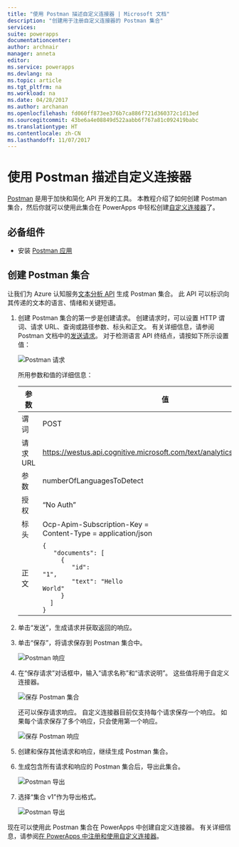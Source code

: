 ```yaml
---
title: "使用 Postman 描述自定义连接器 | Microsoft 文档"
description: "创建用于注册自定义连接器的 Postman 集合"
services: 
suite: powerapps
documentationcenter: 
author: archnair
manager: anneta
editor: 
ms.service: powerapps
ms.devlang: na
ms.topic: article
ms.tgt_pltfrm: na
ms.workload: na
ms.date: 04/28/2017
ms.author: archanan
ms.openlocfilehash: fd060ff873ee376b7ca886f721d360372c1d13ed
ms.sourcegitcommit: 43be6a4e08849d522aabb6f767a81c092419babc
ms.translationtype: HT
ms.contentlocale: zh-CN
ms.lasthandoff: 11/07/2017
---
```

# <a name="describe-a-custom-connector-with-postman"></a>使用 Postman 描述自定义连接器
[Postman](https://www.getpostman.com/) 是用于加快和简化 API 开发的工具。 本教程介绍了如何创建 Postman 集合，然后你就可以使用此集合在 PowerApps 中轻松创建[自定义连接器](register-custom-api.md)了。

## <a name="prerequisites"></a>必备组件
* 安装 [Postman 应用](https://www.getpostman.com/apps)

## <a name="create-a-postman-collection"></a>创建 Postman 集合
让我们为 Azure 认知服务[文本分析 API](https://www.microsoft.com/cognitive-services/en-us/text-analytics-api) 生成 Postman 集合。 此 API 可以标识向其传递的文本的语言、情绪和关键短语。

1. 创建 Postman 集合的第一步是创建请求。 创建请求时，可以设置 HTTP 谓词、请求 URL、查询或路径参数、标头和正文。 有关详细信息，请参阅 Postman 文档中的[发送请求](https://www.getpostman.com/docs/requests)。 对于检测语言 API 终结点，请按如下所示设置值：
   
    ![Postman 请求](./media/postman-collection/request.png)
   
    所用参数和值的详细信息：
   
   | 参数 | 值 |
   | --- | --- |
   | 谓词 |POST |
   | 请求 URL |https://westus.api.cognitive.microsoft.com/text/analytics/v2.0/languages |
   | 参数 |numberOfLanguagesToDetect |
   | 授权 |“No Auth” |
   | 标头 |Ocp-Apim-Subscription-Key = <your subscription key> <br/>Content-Type = application/json |
   | 正文 |<code>{<br/>&nbsp;&nbsp;&nbsp;"documents": [<br/>&nbsp;&nbsp;&nbsp;&nbsp;&nbsp;{<br/>&nbsp;&nbsp;&nbsp;&nbsp;&nbsp;&nbsp;&nbsp;&nbsp;"id": "1",<br/>&nbsp;&nbsp;&nbsp;&nbsp;&nbsp;&nbsp;&nbsp;&nbsp;"text": "Hello World"<br/>&nbsp;&nbsp;&nbsp;&nbsp;&nbsp;}<br/>&nbsp;&nbsp;]<br/>}<code> |
2. 单击“发送”，生成请求并获取返回的响应。
3. 单击“保存”，将请求保存到 Postman 集合中。
   
    ![Postman 响应](./media/postman-collection/request-response-save.png)
4. 在“保存请求”对话框中，输入“请求名称”和“请求说明”。 这些值将用于自定义连接器。
   
    ![保存 Postman 集合](./media/postman-collection/save-request-note.png)
   
    还可以保存请求响应。 自定义连接器目前仅支持每个请求保存一个响应。 如果每个请求保存了多个响应，只会使用第一个响应。
   
    ![保存 Postman 响应](./media/postman-collection/save-response.png)
5. 创建和保存其他请求和响应，继续生成 Postman 集合。
6. 生成包含所有请求和响应的 Postman 集合后，导出此集合。
   
    ![Postman 导出](./media/postman-collection/export.png)
7. 选择“集合 v1”作为导出格式。
   
    ![Postman 导出](./media/postman-collection/export2.png)

现在可以使用此 Postman 集合在 PowerApps 中创建自定义连接器。 有关详细信息，请参阅[在 PowerApps 中注册和使用自定义连接器](register-custom-api.md)。 

